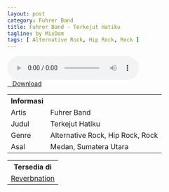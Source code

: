```yaml
---
layout: post
category: Fuhrer Band
title: Fuhrer Band - Terkejut Hatiku
tagline: by MixDom
tags: [ Alternative Rock, Hip Rock, Rock ]
---
```


<audio class='js-player' style="--plyr-color-main: #212121;" controls>
<source src="https://drive.google.com/uc?authuser=0&id=1ChLXUOqypHBDdEuRW5wWYbsuDzslUNK9&export=download" type="audio/mp3">
</audio>

<!--more-->

<div class="post-button text-center">
<a target="_blank" class="btn" href="https://drive.google.com/uc?authuser=0&id=1ChLXUOqypHBDdEuRW5wWYbsuDzslUNK9&export=download">
<i class="fa fa-caret-down" aria-hidden="true"></i>&nbsp; &nbsp;Download
</a>
</div>

<table>
<tr>
<th>Informasi</th>
<th></th>
</tr>
<tr>
<td>Artis</td>
<td>Fuhrer Band</td>
</tr>
<tr>
<td>Judul</td>
<td>Terkejut Hatiku</td>
</tr>
<tr>
<td>Genre</td>
<td>Alternative Rock, Hip Rock, Rock</td>
</tr>
<tr>
<td>Asal</td>
<td>Medan, Sumatera Utara</td>
</tr>
</table>

<table>
<tr>
<th>Tersedia di</th>
</tr>
<tr>
<td><a href="https://www.reverbnation.com/myfuhrer" target="_blank">Reverbnation</a></td>
</tr>
</table>
